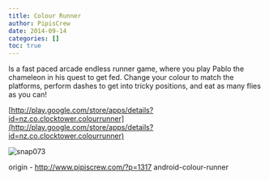 ```yaml
---
title: Colour Runner
author: PipisCrew
date: 2014-09-14
categories: []
toc: true
---
```


Is a fast paced arcade endless runner game, where you play Pablo the chameleon in his quest to get fed.
Change your colour to match the platforms, perform dashes to get into tricky positions, and eat as many flies as you can!

[http://play.google.com/store/apps/details?id=nz.co.clocktower.colourrunner](http://play.google.com/store/apps/details?id=nz.co.clocktower.colourrunner)

![](https://www.pipiscrew.com/wp-content/uploads/2014/09/snap073.png "snap073")

origin - http://www.pipiscrew.com/?p=1317 android-colour-runner